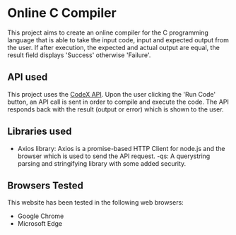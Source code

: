 # Online C Compiler

This project aims to create an online compiler for the C programming language that is able to take the input code, input and expected output from the user. If after execution, the expected and actual output are equal, the result field displays 'Success' otherwise 'Failure'.

## API used
This project uses the [CodeX API](https://github.com/Jaagrav/CodeX-API). Upon the user clicking the 'Run Code' button, an API call is sent in order to compile and execute the code. The API responds back with the result (output or error) which is shown to the user.

## Libraries used
- Axios library: Axios is a promise-based HTTP Client for node.js and the browser which is used to send the API request.
-qs: A querystring parsing and stringifying library with some added security.

## Browsers Tested
This website has been tested in the following web browsers:
- Google Chrome
- Microsoft Edge